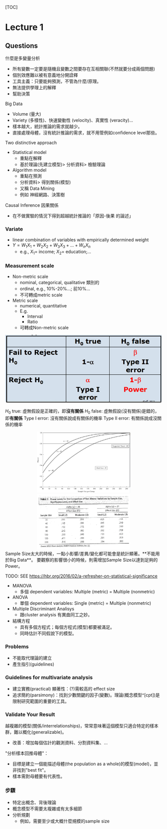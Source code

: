 [TOC]

# Lecture 1

## Questions
什麼是多變量分析
- 所有變數一定要是隨機且變數之間要存在互相關聯(不然就要分成兩個問題)
- 個別效應難以被有意義地分開詮釋
- 工具主義：只要能夠預測，不管為什麼/原理。
- 無法提供學理上的解釋
- 幫助決策



Big Data
- Volume (量大)
- Variety (多樣性)、快速變動性 (velocity)、真實性 (veracity)...
- 樣本越大，統計推論的需求就越少。
- 直接處理母體，沒有統計推論的需求，就不用管例如confidence level那些。


Two distinctive approach
- Statistical model
  - 重點在解釋
  - 基於理論(先建立模型)> 分析資料> 檢驗理論
- Algorithm model 
  - 重點在預測
  - 分析資料> 得到關係(模型)
  - 又稱 Data Mining
  - 例如 神經網路、決策樹

Causal Inference 因果關係
- 在不做實驗的情況下得到超越統計推論的「原因-後果 的論述」

### Variate
- linear combination of variables with empirically determined weight
- $Y = W_1X_1+W_2X_2+W_3X_3+...+W_nX_n$
  - e.g., $X_1=$ income; $X_2=$ education;...


### Measurement scale
- Non-metric scale
  - nominal, categorical, qualitative 類別的
  - ordinal, e.g., 10%-20%...; 前10%...
  - 不可轉成metric scale
- Metric scale
  - numerical, quantitative
  - E.g. 
    - Interval
    - Ratio
  - 可轉成Non-metric scale

![](fig/TFtable.png)



$H_0$ true: 虛無假設是正確的，即**沒有關係**
$H_0$ false: 虛無假設(沒有關係)是錯的，即**有關係**
Type I error: 沒有關係說成有關係的機率
Type II error: 有關係說成沒關係的機率


<center>
<img src="fig/SampSzPower.png" width=300><img src="fig/SampSzPowerTb.png" width=300>
</center>
Sample Size太大的時候，一點小影響/差異/變化都可能會是統計顯著。**不能用於Big Data**。
要觀察的影響很小的時候，則需增加Sample Size以達到足夠的Power。

TODO: SEE https://hbr.org/2016/02/a-refresher-on-statistical-significance

- MANOVA
  - 多個 dependent variables: Multiple (metric) = Multiple (nonmetric)
- ANOVA
  - 單個 dependent variables: Single (metric) = Multiple (nonmetric)
- Multiple Discriminant Analisys
  - 跟cluster analysis 有異曲同工之妙。
- 結構方程
  - 具有多個方程式；每個方程式(模型)都要被滿足。
  - 同時估計不同假說下的模型。


### Problems
- 不能取代理論的建立
- 產生指引(guidelines)

### Guidelines for multivariate analysis
- 建立實務(practical) 顯著性：(?)需較高的 effect size
- 追求簡約(parsimony)：找到少數關鍵的因子(變數)。理論(概念模型^[cpt])是限制研究範圍的重要的工具。


[^cpt]: See "Strive for Model Parsimony", p35 of Lecture Ch1

### Validate Your Result
越複雜的模型(關係/interrelationships)，常常意味著這個模型只適合特定的樣本群，難以概化(generalizable)。
  - 改善：增加每個估計的觀測資料、分割資料集、...

"分析樣本回推母體"：
- 目標是建立一個能描述母體(the population as a whole)的模型(model)，並非找到"best fit"。
- 樣本需對母體要有代表性。

### 步驟
- 特定出概念、背後理論
- 概念模型不需要太複雜或有太多細節
- 分析規劃
  - 例如，需要至少或大概什麼規模的sample size